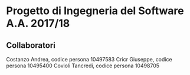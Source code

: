 # Progetto di Ingegneria del Software A.A. 2017/18
## Collaboratori
Costanzo Andrea, codice persona 10497583
Cricr Giuseppe, codice persona 10495400
Covioli Tancredi, codice persona 10498705

